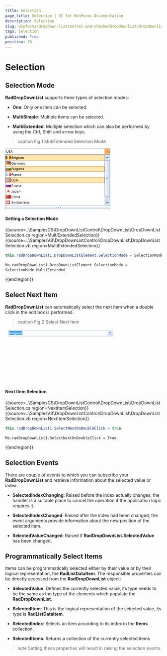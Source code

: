 ```yaml
---
title: Selection
page_title: Selection | UI for WinForms Documentation
description: Selection
slug: winforms/dropdown-listcontrol-and-checkeddropdownlist/dropdownlist/selection
tags: selection
published: True
position: 16
---
```


# Selection
 
## Selection Mode

__RadDropDownList__ supports three types of selection modes:
        

* __One__: Only one item can be selected.
            

* __MultiSimple__: Multiple items can be selected.
            

* __MultiExtended__: Multiple selection which can also be performed by using the Ctrl, Shift and arrow keys.
            
>caption Fig.1 MutiExtended Selection Mode

![dropdown-and-listcontrol-dropdownlist-selection 001](images/dropdown-and-listcontrol-dropdownlist-selection001.png)

#### Setting a Selection Mode 

{{source=..\SamplesCS\DropDownListControl\DropDownList\DropDownListSelection.cs region=MultiExtendedSelection}} 
{{source=..\SamplesVB\DropDownListControl\DropDownList\DropDownListSelection.vb region=MultiExtendedSelection}} 

````C#
this.radDropDownList1.DropDownListElement.SelectionMode = SelectionMode.MultiExtended;

````
````VB.NET
Me.radDropDownList1.DropDownListElement.SelectionMode = SelectionMode.MultiExtended

````

{{endregion}} 
 

## Select Next Item

__RadDropDownList__ can automatically select the next item when a double click in the edit box is performed.
>caption Fig.2 Select Next Item

![dropdown-and-listcontrol-dropdownlist-selection 002](images/dropdown-and-listcontrol-dropdownlist-selection002.gif)

#### Next Item Selection 

{{source=..\SamplesCS\DropDownListControl\DropDownList\DropDownListSelection.cs region=NextItemSelection}} 
{{source=..\SamplesVB\DropDownListControl\DropDownList\DropDownListSelection.vb region=NextItemSelection}} 

````C#
this.radDropDownList1.SelectNextOnDoubleClick = true;

````
````VB.NET
Me.radDropDownList1.SelectNextOnDoubleClick = True

````

{{endregion}} 
 

## Selection Events

There are couple of events to which you can subscribe your __RadDropDownList__ and retrieve information about the selected value or index:
        

* __SelectedIndexChanging__: Raised before the index actually changes, the handler is a suitable place to cancel the operation if the application logic requires it.
            

* __SelectedIndexChanged__: Raised after the index had been changed, the event arguments provide information about the new position of the selected item.
            

* __SelectedValueChanged__: Raised if __RadDropDownList.SelectedValue__ has been changed.
            

## Programmatically Select Items

Items can be programmatically selected either by their value or by their logical representation, the __RadListDataItem__. The responsible properties can be directly accessed from the __RadDropDownList__ object:
        

* __SelectedValue__: Defines the currently selected value, its type needs to be the same as the type of the elements which populate the __RadDropDownList__.
            

* __SelectedItem__: This is the logical representation of the selected value, its type is __RadListDataItem__.
            

* __SelectedIndex__: Selects an item according to its index in the __Items__ collection.
            

* __SelectedItems__: Returns a collection of the currently selected items
            

>note Setting these properties will result in raising the selection events.
>

